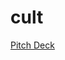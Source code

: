 # cult

[Pitch Deck](https://www.canva.com/design/DAFA99NxuuA/M_AL0YxqbsNOfoV78kkG3Q/view?utm_content=DAFA99NxuuA&utm_campaign=designshare&utm_medium=link&utm_source=publishsharelink)



